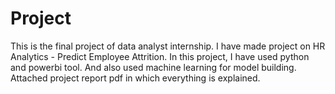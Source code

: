 # Project
This is the final project of data analyst internship. I have made project on HR Analytics - Predict Employee Attrition. In this project, I have used python and powerbi tool. And also used machine learning for model building. Attached project report pdf in which everything is explained.
